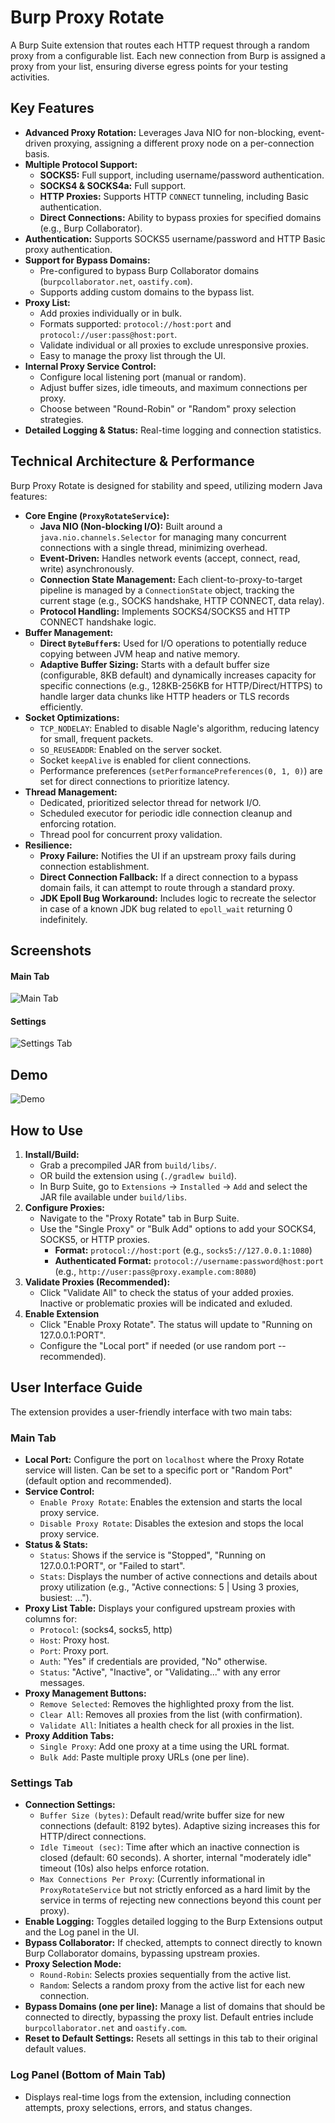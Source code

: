 # Burp Proxy Rotate

A Burp Suite extension that routes each HTTP request through a random proxy from a configurable list. Each new connection from Burp is assigned a proxy from your list, ensuring diverse egress points for your testing activities.

## Key Features

-   **Advanced Proxy Rotation:** Leverages Java NIO for non-blocking, event-driven proxying, assigning a different proxy node on a per-connection basis.
-   **Multiple Protocol Support:**
    -   **SOCKS5:** Full support, including username/password authentication.
    -   **SOCKS4 & SOCKS4a:** Full support.
    -   **HTTP Proxies:** Supports HTTP `CONNECT` tunneling, including Basic authentication.
    -   **Direct Connections:** Ability to bypass proxies for specified domains (e.g., Burp Collaborator).
-   **Authentication:** Supports SOCKS5 username/password and HTTP Basic proxy authentication.
-   **Support for Bypass Domains:**
    -   Pre-configured to bypass Burp Collaborator domains (`burpcollaborator.net`, `oastify.com`).
    -   Supports adding custom domains to the bypass list.
-   **Proxy List:**
    -   Add proxies individually or in bulk.
    -   Formats supported: `protocol://host:port` and `protocol://user:pass@host:port`.
    -   Validate individual or all proxies to exclude unresponsive proxies.
    -   Easy to manage the proxy list through the UI.
-   **Internal Proxy Service Control:**
    -   Configure local listening port (manual or random).
    -   Adjust buffer sizes, idle timeouts, and maximum connections per proxy.
    -   Choose between "Round-Robin" or "Random" proxy selection strategies.
-   **Detailed Logging & Status:** Real-time logging and connection statistics.

## Technical Architecture & Performance

Burp Proxy Rotate is designed for stability and speed, utilizing modern Java features:

-   **Core Engine (`ProxyRotateService`):**
    -   **Java NIO (Non-blocking I/O):** Built around a `java.nio.channels.Selector` for managing many concurrent connections with a single thread, minimizing overhead.
    -   **Event-Driven:** Handles network events (accept, connect, read, write) asynchronously.
    -   **Connection State Management:** Each client-to-proxy-to-target pipeline is managed by a `ConnectionState` object, tracking the current stage (e.g., SOCKS handshake, HTTP CONNECT, data relay).
    -   **Protocol Handling:** Implements SOCKS4/SOCKS5 and HTTP CONNECT handshake logic.
-   **Buffer Management:**
    -   **Direct `ByteBuffer`s:** Used for I/O operations to potentially reduce copying between JVM heap and native memory.
    -   **Adaptive Buffer Sizing:** Starts with a default buffer size (configurable, 8KB default) and dynamically increases capacity for specific connections (e.g., 128KB-256KB for HTTP/Direct/HTTPS) to handle larger data chunks like HTTP headers or TLS records efficiently.
-   **Socket Optimizations:**
    -   `TCP_NODELAY`: Enabled to disable Nagle's algorithm, reducing latency for small, frequent packets.
    -   `SO_REUSEADDR`: Enabled on the server socket.
    -   Socket `keepAlive` is enabled for client connections.
    -   Performance preferences (`setPerformancePreferences(0, 1, 0)`) are set for direct connections to prioritize latency.
-   **Thread Management:**
    -   Dedicated, prioritized selector thread for network I/O.
    -   Scheduled executor for periodic idle connection cleanup and enforcing rotation.
    -   Thread pool for concurrent proxy validation.
-   **Resilience:**
    -   **Proxy Failure:** Notifies the UI if an upstream proxy fails during connection establishment.
    -   **Direct Connection Fallback:** If a direct connection to a bypass domain fails, it can attempt to route through a standard proxy.
    -   **JDK Epoll Bug Workaround:** Includes logic to recreate the selector in case of a known JDK bug related to `epoll_wait` returning 0 indefinitely.

## Screenshots

#### Main Tab
![Main Tab](images/burp-proxy-rotate-main.png)

#### Settings
![Settings Tab](images/burp-proxy-rotate-settings.png)

## Demo

![Demo](images/burp-proxy-rorate-demo.gif)

## How to Use

1.  **Install/Build:**
    *   Grab a precompiled JAR from `build/libs/`.
    *   OR build the extension using (`./gradlew build`).
    *   In Burp Suite, go to `Extensions` -> `Installed` -> `Add` and select the JAR file available under `build/libs`.
2.  **Configure Proxies:**
    *   Navigate to the "Proxy Rotate" tab in Burp Suite.
    *   Use the "Single Proxy" or "Bulk Add" options to add your SOCKS4, SOCKS5, or HTTP proxies.
        *   **Format:** `protocol://host:port` (e.g., `socks5://127.0.0.1:1080`)
        *   **Authenticated Format:** `protocol://username:password@host:port` (e.g., `http://user:pass@proxy.example.com:8080`)
3.  **Validate Proxies (Recommended):**
    *   Click "Validate All" to check the status of your added proxies. Inactive or problematic proxies will be indicated and exluded. 
4.  **Enable Extension**
    *   Click "Enable Proxy Rotate". The status will update to "Running on 127.0.0.1:PORT".
    *   Configure the "Local port" if needed (or use random port -- recommended).
    

## User Interface Guide

The extension provides a user-friendly interface with two main tabs:

### Main Tab

-   **Local Port:** Configure the port on `localhost` where the Proxy Rotate service will listen. Can be set to a specific port or "Random Port" (default option and recommended).
-   **Service Control:**
    -   `Enable Proxy Rotate`: Enables the extension and starts the local proxy service.
    -   `Disable Proxy Rotate`: Disables the extesion and stops the local proxy service.
-   **Status & Stats:**
    -   `Status`: Shows if the service is "Stopped", "Running on 127.0.0.1:PORT", or "Failed to start".
    -   `Stats`: Displays the number of active connections and details about proxy utilization (e.g., "Active connections: 5 | Using 3 proxies, busiest: ...").
-   **Proxy List Table:** Displays your configured upstream proxies with columns for:
    -   `Protocol`: (socks4, socks5, http)
    -   `Host`: Proxy host.
    -   `Port`: Proxy port.
    -   `Auth`: "Yes" if credentials are provided, "No" otherwise.
    -   `Status`: "Active", "Inactive", or "Validating..." with any error messages.
-   **Proxy Management Buttons:**
    -   `Remove Selected`: Removes the highlighted proxy from the list.
    -   `Clear All`: Removes all proxies from the list (with confirmation).
    -   `Validate All`: Initiates a health check for all proxies in the list.
-   **Proxy Addition Tabs:**
    -   `Single Proxy`: Add one proxy at a time using the URL format.
    -   `Bulk Add`: Paste multiple proxy URLs (one per line).

### Settings Tab

-   **Connection Settings:**
    -   `Buffer Size (bytes)`: Default read/write buffer size for new connections (default: 8192 bytes). Adaptive sizing increases this for HTTP/direct connections.
    -   `Idle Timeout (sec)`: Time after which an inactive connection is closed (default: 60 seconds). A shorter, internal "moderately idle" timeout (10s) also helps enforce rotation.
    -   `Max Connections Per Proxy`: (Currently informational in `ProxyRotateService` but not strictly enforced as a hard limit by the service in terms of rejecting new connections beyond this count per proxy).
-   **Enable Logging:** Toggles detailed logging to the Burp Extensions output and the Log panel in the UI.
-   **Bypass Collaborator:** If checked, attempts to connect directly to known Burp Collaborator domains, bypassing upstream proxies.
-   **Proxy Selection Mode:**
    -   `Round-Robin`: Selects proxies sequentially from the active list.
    -   `Random`: Selects a random proxy from the active list for each new connection.
-   **Bypass Domains (one per line):** Manage a list of domains that should be connected to directly, bypassing the proxy list. Default entries include `burpcollaborator.net` and `oastify.com`.
-   **Reset to Default Settings:** Resets all settings in this tab to their original default values.

### Log Panel (Bottom of Main Tab)

-   Displays real-time logs from the extension, including connection attempts, proxy selections, errors, and status changes.

